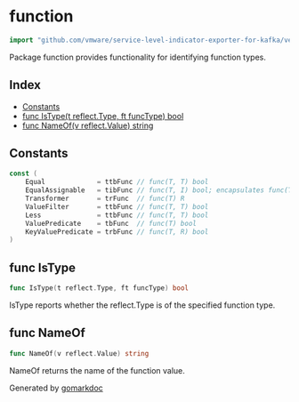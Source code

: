<!-- Code generated by gomarkdoc. DO NOT EDIT -->

# function

```go
import "github.com/vmware/service-level-indicator-exporter-for-kafka/vendor/github.com/google/go-cmp/cmp/internal/function"
```

Package function provides functionality for identifying function types.

## Index

- [Constants](<#constants>)
- [func IsType(t reflect.Type, ft funcType) bool](<#func-istype>)
- [func NameOf(v reflect.Value) string](<#func-nameof>)


## Constants

```go
const (
    Equal             = ttbFunc // func(T, T) bool
    EqualAssignable   = tibFunc // func(T, I) bool; encapsulates func(T, T) bool
    Transformer       = trFunc  // func(T) R
    ValueFilter       = ttbFunc // func(T, T) bool
    Less              = ttbFunc // func(T, T) bool
    ValuePredicate    = tbFunc  // func(T) bool
    KeyValuePredicate = trbFunc // func(T, R) bool
)
```

## func IsType

```go
func IsType(t reflect.Type, ft funcType) bool
```

IsType reports whether the reflect.Type is of the specified function type.

## func NameOf

```go
func NameOf(v reflect.Value) string
```

NameOf returns the name of the function value.



Generated by [gomarkdoc](<https://github.com/princjef/gomarkdoc>)
